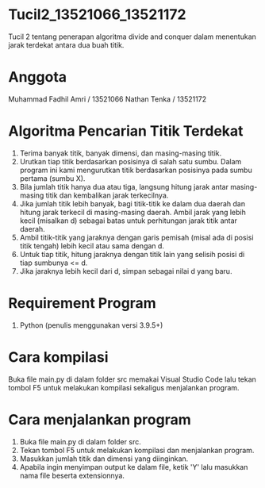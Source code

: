 # Tucil2_13521066_13521172
Tucil 2 tentang penerapan algoritma divide and conquer dalam menentukan jarak terdekat antara dua buah titik.

# Anggota
Muhammad Fadhil Amri / 13521066
Nathan Tenka / 13521172

# Algoritma Pencarian Titik Terdekat
1. Terima banyak titik, banyak dimensi, dan masing-masing titik.
2. Urutkan tiap titik berdasarkan posisinya di salah satu sumbu. Dalam program ini kami mengurutkan titik berdasarkan posisinya pada sumbu pertama (sumbu X).
3. Bila jumlah titik hanya dua atau tiga, langsung hitung jarak antar masing-masing titik dan kembalikan jarak terkecilnya.
4. Jika jumlah titik lebih banyak, bagi titik-titik ke dalam dua daerah dan hitung jarak terkecil di masing-masing daerah. Ambil jarak yang lebih kecil (misalkan d)   sebagai batas untuk perhitungan jarak titik antar daerah.
5. Ambil titik-titik yang jaraknya dengan garis pemisah (misal ada di posisi titik tengah) lebih kecil atau sama dengan d.
6. Untuk tiap titik, hitung jaraknya dengan titik lain yang selisih posisi di tiap sumbunya <= d.
7. Jika jaraknya lebih kecil dari d, simpan sebagai nilai d yang baru.

# Requirement Program
1. Python (penulis menggunakan versi 3.9.5+)

# Cara kompilasi
Buka file main.py di dalam folder src memakai Visual Studio Code lalu tekan tombol F5 untuk melakukan kompilasi sekaligus menjalankan program.

# Cara menjalankan program
1. Buka file main.py di dalam folder src.
2. Tekan tombol F5 untuk melakukan kompilasi dan menjalankan program.
3. Masukkan jumlah titik dan dimensi yang diinginkan.
4. Apabila ingin menyimpan output ke dalam file, ketik 'Y' lalu masukkan nama file beserta extensionnya.
